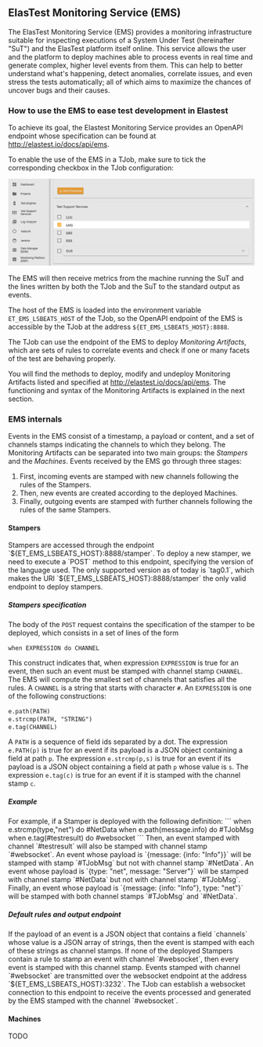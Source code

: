 <div class="range range-xs-left">
<div class="cell-xs-10 cell-lg-6 text-md-left inset-md-right-80 cell-lg-push-1 offset-top-50 offset-lg-top-0">
<h2 id="content" class="h1">ElasTest Monitoring Service (EMS)</h2>
<div class="offset-top-30 offset-md-top-30">
</div>
</div>
</div>

The ElasTest Monitoring Service (EMS) provides a monitoring infrastructure suitable for inspecting executions of a System Under Test (hereinafter "SuT") and the ElasTest platform itself online.
This service allows the user and the platform to deploy machines able to process events in real time and generate complex, higher level events from them. 
This can help to better understand what's happening, detect anomalies, correlate issues, and even stress the tests automatically; all of which aims to maximize the chances of uncover bugs and their causes. 

<h3 class="holder-subtitle link-top" id="options">How to use the EMS to ease test development in Elastest</h3>

To achieve its goal, the Elastest Monitoring Service provides an OpenAPI endpoint whose specification can be found at http://elastest.io/docs/api/ems.

To enable the use of the EMS in a TJob, make sure to tick the corresponding checkbox in the TJob configuration:
<div class="docs-gallery inline-block">
    <a data-fancybox="gallery-1" href="/docs/test-services/images/ems/emscheckboxlayered.png"><img class="img-responsive img-wellcome" src="/docs/test-services/images/ems/emscheckboxlayered.png"/></a>
</div>

The EMS will then receive metrics from the machine running the SuT and the lines written by both the TJob and the SuT to the standard output as events.

The host of the EMS is loaded into the environment variable `ET_EMS_LSBEATS_HOST` of the TJob, so the OpenAPI endpoint of the EMS is accessible by the TJob at the address `${ET_EMS_LSBEATS_HOST}:8888`.

The TJob can use the endpoint of the EMS to deploy _Monitoring Artifacts_, which are sets of rules to correlate events and check if one or many facets of the test are behaving properly.

You will find the methods to deploy, modify and undeploy Monitoring Artifacts listed and specified at http://elastest.io/docs/api/ems.
The functioning and syntax of the Monitoring Artifacts is explained in the next section.

<h3 class="holder-subtitle link-top" id="options">EMS internals</h3>

Events in the EMS consist of a timestamp, a payload or content, and a set of channels stamps indicating the channels to which they belong.
The Monitoring Artifacts can be separated into two main groups: the _Stampers_ and the _Machines_.
Events received by the EMS go through three stages:
1. First, incoming events are stamped with new channels following the rules of the Stampers.
2. Then, new events are created according to the deployed Machines.
3. Finally, outgoing events are stamped with further channels following the rules of the same Stampers.

<h4 class="small-subtitle">Stampers</h4>
Stampers are accessed through the endpoint `${ET_EMS_LSBEATS_HOST}:8888/stamper`.
To deploy a new stamper, we need to execute a `POST` method to this endpoint, specifying the version of the language used. The only supported version as of today is `tag0.1`, which makes the URI `${ET_EMS_LSBEATS_HOST}:8888/stamper` the only valid endpoint to deploy stampers.

<h5 class="small-subtitle">Stampers specification</h5>

The body of the `POST` request contains the specification of the stamper to be deployed, which consists in a set of lines of the form
```
when EXPRESSION do CHANNEL
```
This construct indicates that, when expression `EXPRESSION` is true for an event, then such an event must be stamped with channel stamp `CHANNEL`.
The EMS will compute the smallest set of channels that satisfies all the rules.
A `CHANNEL` is a string that starts with character `#`.
An `EXPRESSION` is one of the following constructions:
```
e.path(PATH)
e.strcmp(PATH, "STRING")
e.tag(CHANNEL)
```
A `PATH` is a sequence of field ids separated by a dot.
The expression `e.PATH(p)` is true for an event if its payload is a JSON object containing a field at path `p`.
The expression `e.strcmp(p,s)` is true for an event if its payload is a JSON object containing a field at path `p` whose value is `s`.
The expression `e.tag(c)` is true for an event if it is stamped with the channel stamp `c`.

<h5 class="small-subtitle">Example</h5>
For example, if a Stamper is deployed with the following definition:
```
when e.strcmp(type,"net") do #NetData
when e.path(message.info) do #TJobMsg
when e.tag(#testresult) do #websocket 
```
Then, an event stamped with channel `#testresult` will also be stamped with channel stamp `#websocket`.
An event whose payload is `{message: {info: "Info"}}` will be stamped with stamp `#TJobMsg` but not with channel stamp `#NetData`.
An event whose payload is `{type: "net", message: "Server"}` will be stamped with channel stamp `#NetData` but not with channel stamp `#TJobMsg`.
Finally, an event whose payload is `{message: {info: "Info"}, type: "net"}` will be stamped with both channel stamps `#TJobMsg` and `#NetData`.

<h5 class="small-subtitle">Default rules and output endpoint</h5>
If the payload of an event is a JSON object that contains a field `channels` whose value is a JSON array of strings, then the event is stamped with each of these strings as channel stamps.
If none of the deployed Stampers contain a rule to stamp an event with channel `#websocket`, then every event is stamped with this channel stamp.
Events stamped with channel `#websocket` are transmitted over the websocket endpoint at the address `${ET_EMS_LSBEATS_HOST}:3232`.
The TJob can establish a websocket connection to this endpoint to receive the events processed and generated by the EMS stamped with the channel `#websocket`.

<h4 class="small-subtitle">Machines</h4>
TODO

